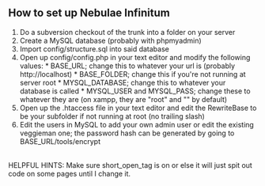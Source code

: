 ## How to set up Nebulae Infinitum ##

  1. Do a subversion checkout of the trunk into a folder on your server
  1. Create a MySQL database (probably with phpmyadmin)
  1. Import config/structure.sql into said database
  1. Open up config/config.php in your text editor and modify the following values:
    * BASE\_URL; change this to whatever your url is (probably http://localhost)
    * BASE\_FOLDER; change this if you're not running at server root
    * MYSQL\_DATABASE; change this to whatever your database is called
    * MYSQL\_USER and MYSQL\_PASS; change these to whatever they are (on xampp, they are "root" and "" by default)
  1. Open up the .htaccess file in your text editor and edit the RewriteBase to be your subfolder if not running at root (no trailing slash)
  1. Edit the users in MySQL to add your own admin user or edit the existing veggieman one; the password hash can be generated by going to BASE\_URL/tools/encrypt
<br /><br />

HELPFUL HINTS:
Make sure short\_open\_tag is on or else it will just spit out code on some pages until I change it.